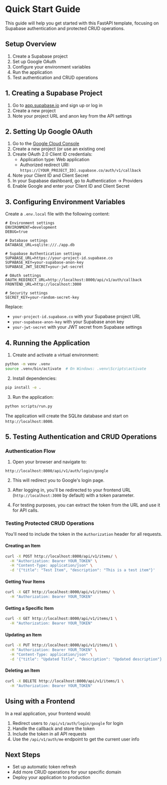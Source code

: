 # Quick Start Guide

This guide will help you get started with this FastAPI template, focusing on Supabase authentication and protected CRUD operations.

## Setup Overview

1. Create a Supabase project
2. Set up Google OAuth
3. Configure your environment variables
4. Run the application
5. Test authentication and CRUD operations

## 1. Creating a Supabase Project

1. Go to [app.supabase.io](https://app.supabase.io) and sign up or log in
2. Create a new project
3. Note your project URL and anon key from the API settings

## 2. Setting Up Google OAuth

1. Go to the [Google Cloud Console](https://console.cloud.google.com/apis/credentials)
2. Create a new project (or use an existing one)
3. Create OAuth 2.0 Client ID credentials:
   - Application type: Web application
   - Authorized redirect URI: `https://[YOUR_PROJECT_ID].supabase.co/auth/v1/callback`
4. Note your Client ID and Client Secret
5. In your Supabase dashboard, go to Authentication → Providers
6. Enable Google and enter your Client ID and Client Secret

## 3. Configuring Environment Variables

Create a `.env.local` file with the following content:

```
# Environment settings
ENVIRONMENT=development
DEBUG=true

# Database settings
DATABASE_URL=sqlite:///./app.db

# Supabase Authentication settings
SUPABASE_URL=https://your-project-id.supabase.co
SUPABASE_KEY=your-supabase-anon-key
SUPABASE_JWT_SECRET=your-jwt-secret

# OAuth settings
OAUTH_REDIRECT_URL=http://localhost:8000/api/v1/auth/callback
FRONTEND_URL=http://localhost:3000

# Security settings
SECRET_KEY=your-random-secret-key
```

Replace:
- `your-project-id.supabase.co` with your Supabase project URL
- `your-supabase-anon-key` with your Supabase anon key
- `your-jwt-secret` with your JWT secret from Supabase settings

## 4. Running the Application

1. Create and activate a virtual environment:
```bash
python -m venv .venv
source .venv/bin/activate  # On Windows: .venv\Scripts\activate
```

2. Install dependencies:
```bash
pip install -e .
```

3. Run the application:
```bash
python scripts/run.py
```

The application will create the SQLite database and start on `http://localhost:8000`.

## 5. Testing Authentication and CRUD Operations

### Authentication Flow

1. Open your browser and navigate to:
```
http://localhost:8000/api/v1/auth/login/google
```

2. This will redirect you to Google's login page.

3. After logging in, you'll be redirected to your frontend URL (`http://localhost:3000` by default) with a token parameter.

4. For testing purposes, you can extract the token from the URL and use it for API calls.

### Testing Protected CRUD Operations

You'll need to include the token in the `Authorization` header for all requests.

#### Creating an Item

```bash
curl -X POST http://localhost:8000/api/v1/items/ \
  -H "Authorization: Bearer YOUR_TOKEN" \
  -H "Content-Type: application/json" \
  -d '{"title": "Test Item", "description": "This is a test item"}'
```

#### Getting Your Items

```bash
curl -X GET http://localhost:8000/api/v1/items/ \
  -H "Authorization: Bearer YOUR_TOKEN"
```

#### Getting a Specific Item

```bash
curl -X GET http://localhost:8000/api/v1/items/1 \
  -H "Authorization: Bearer YOUR_TOKEN"
```

#### Updating an Item

```bash
curl -X PUT http://localhost:8000/api/v1/items/1 \
  -H "Authorization: Bearer YOUR_TOKEN" \
  -H "Content-Type: application/json" \
  -d '{"title": "Updated Title", "description": "Updated description"}'
```

#### Deleting an Item

```bash
curl -X DELETE http://localhost:8000/api/v1/items/1 \
  -H "Authorization: Bearer YOUR_TOKEN"
```

## Using with a Frontend

In a real application, your frontend would:

1. Redirect users to `/api/v1/auth/login/google` for login
2. Handle the callback and store the token
3. Include the token in all API requests
4. Use the `/api/v1/auth/me` endpoint to get the current user info

## Next Steps

- Set up automatic token refresh
- Add more CRUD operations for your specific domain
- Deploy your application to production
